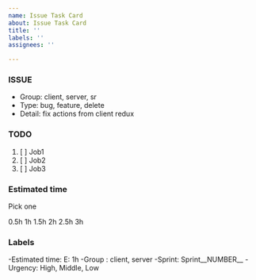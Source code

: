 ```yaml
---
name: Issue Task Card
about: Issue Task Card
title: ''
labels: ''
assignees: ''

---
```


### ISSUE
- Group: client, server, sr
- Type: bug, feature, delete
- Detail: fix actions from client redux

### TODO
 1. [ ] Job1
 2. [ ] Job2
 3. [ ] Job3

### Estimated time
Pick one

0.5h
1h
1.5h
2h
2.5h
3h

### Labels
-Estimated time: E: 1h
-Group : client, server
-Sprint: Sprint__NUMBER__
-Urgency: High, Middle, Low
